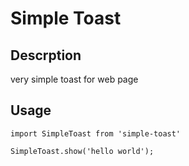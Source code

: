 # Simple Toast

## Descrption

very simple toast for web page

## Usage
```
import SimpleToast from 'simple-toast'

SimpleToast.show('hello world');
```
